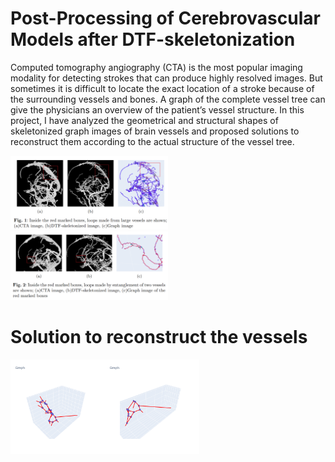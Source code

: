 # Post-Processing of Cerebrovascular Models after DTF-skeletonization
Computed tomography angiography (CTA) is the most popular imaging modality for detecting strokes that can produce highly resolved images. But sometimes it is difficult to locate the exact location of a stroke because of the surrounding vessels and bones. A graph of the complete vessel tree can give the physicians an overview of the patient’s vessel structure. In this project, I have analyzed the geometrical and structural shapes of skeletonized graph images of brain vessels and proposed solutions to reconstruct them according to the actual structure of the vessel tree.
 
<img src="/images/img1.png"  width=50% height=50%>
<img src="/images/img2.png"  width=50% height=50%>

# Solution to reconstruct the vessels
<img src="/images/g1.gif"  width=30% height=30%><img src="/images/g2.gif"  width=30% height=30%>
